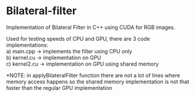 # Bilateral-filter

Implementation of Bilateral Filter in C++ using CUDA for RGB images.

Used for testing speeds of CPU and GPU, there are 3 code implementations:\
a) main.cpp -> implements the filter using CPU only\
b) kernel.cu -> implementation on GPU\
c) kernel2.cu -> implementation on GPU using shared memory


*NOTE: in applyBilateralFilter function there are not a lot of lines where memory access happens so the shared memory implementation is not that faster than the regular GPU implementation
